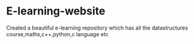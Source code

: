 # E-learning-website
Created a beautiful e-learning repository which has all the datastructures course,maths,c++,python,c language etc
